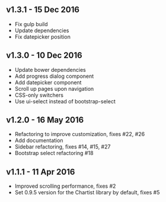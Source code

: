 v1.3.1 - 15 Dec 2016
--------------------
- Fix gulp build
- Update dependencies
- Fix datepicker position

v1.3.0 - 10 Dec 2016
--------------------
- Update bower dependencies
- Add progress dialog component
- Add datepicker component
- Scroll up pages upon navigation
- CSS-only switchers
- Use ui-select instead of bootstrap-select

v1.2.0 - 16 May 2016
--------------------
- Refactoring to improve customization, fixes #22, #26
- Add documentation
- Sidebar refactoring, fixes #14, #15, #27
- Bootstrap select refactoring #18

v1.1.1 - 11 Apr 2016
--------------------
- Improved scrolling performance, fixes #2
- Set 0.9.5 version for the Chartist library by default, fixes #5
